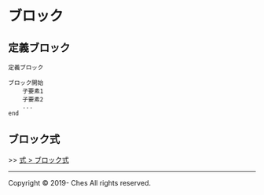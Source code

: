 # ブロック

## 定義ブロック

`定義ブロック`

```
ブロック開始
    子要素1
    子要素2
    ...
end
```

## ブロック式

\>\> [式 > ブロック式](../expression/index.md#ブロック式)

---

Copyright © 2019- Ches All rights reserved.
